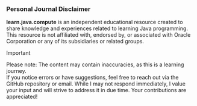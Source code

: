 
### Personal Journal Disclaimer

**learn.java.compute** is an independent educational resource created to share knowledge and experiences related to learning Java programming. This resource is not affiliated with, endorsed by, or associated with Oracle Corporation or any of its subsidiaries or related groups.

> [!IMPORTANT]
> Please note: The content may contain inaccuracies, as this is a learning journey.  
> If you notice errors or have suggestions, feel free to reach out via the GitHub repository or email.
> While I may not respond immediately, I value your input and will strive to address it in due time. 
> Your contributions are appreciated!
> 